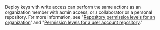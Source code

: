 Deploy keys with write access can perform the same actions as an organization member with admin access, or a collaborator on a personal repository. For more information, see "[Repository permission levels for an organization](/articles/repository-permission-levels-for-an-organization/)" and "[Permission levels for a user account repository](/articles/permission-levels-for-a-user-account-repository/)."
